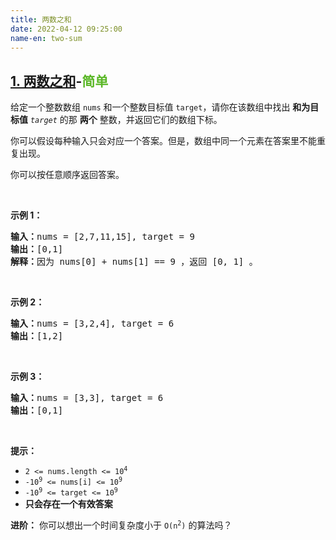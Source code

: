 ```yaml
---
title: 两数之和
date: 2022-04-12 09:25:00
name-en: two-sum
---
```

## [1. 两数之和](https://leetcode-cn.com/problems/two-sum/)-<font color=#5AB726>简单</font>

给定一个整数数组 `nums` 和一个整数目标值 `target`，请你在该数组中找出 **和为目标值** *`target`* 的那 **两个** 整数，并返回它们的数组下标。

你可以假设每种输入只会对应一个答案。但是，数组中同一个元素在答案里不能重复出现。

你可以按任意顺序返回答案。

<br>

**示例 1：**

<pre>
<b>输入：</b>nums = [2,7,11,15], target = 9
<b>输出：</b>[0,1]
<b>解释：</b>因为 nums[0] + nums[1] == 9 ，返回 [0, 1] 。
</pre>

<br>

**示例 2：**

<pre>
<b>输入：</b>nums = [3,2,4], target = 6
<b>输出：</b>[1,2]
</pre>


<br>

**示例 3：**

<pre>
<b>输入：</b>nums = [3,3], target = 6
<b>输出：</b>[0,1]
</pre>
<br>

**提示：**

- <code>2 <= nums.length <= 10<sup>4</sup></code>
- <code>-10<sup>9</sup> <= nums[i] <= 10<sup>9</sup></code>
- <code>-10<sup>9</sup> <= target <= 10<sup>9</sup></code>
- **只会存在一个有效答案**


**进阶：** 你可以想出一个时间复杂度小于 <code>O(n<sup>2</sup>)</code> 的算法吗？